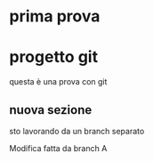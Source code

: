 # prima prova 
# progetto git

questa è una prova con git



## nuova sezione

sto lavorando da un branch separato



Modifica fatta da branch A
